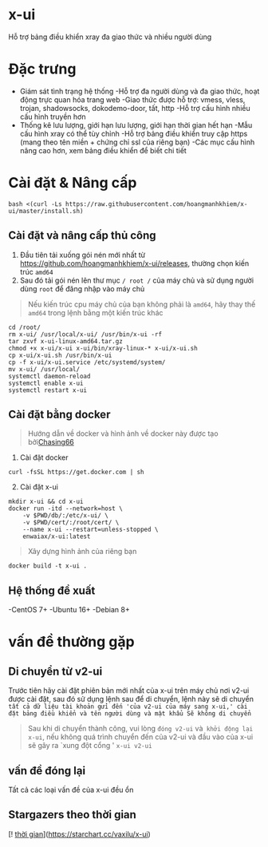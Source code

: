# x-ui
Hỗ trợ bảng điều khiển xray đa giao thức và nhiều người dùng

# Đặc trưng
- Giám sát tình trạng hệ thống
-Hỗ trợ đa người dùng và đa giao thức, hoạt động trực quan hóa trang web
-Giao thức được hỗ trợ: vmess, vless, trojan, shadowsocks, dokodemo-door, tất, http
-Hỗ trợ cấu hình nhiều cấu hình truyền hơn
- Thống kê lưu lượng, giới hạn lưu lượng, giới hạn thời gian hết hạn
-Mẫu cấu hình xray có thể tùy chỉnh
-Hỗ trợ bảng điều khiển truy cập https (mang theo tên miền + chứng chỉ ssl của riêng bạn)
-Các mục cấu hình nâng cao hơn, xem bảng điều khiển để biết chi tiết

# Cài đặt & Nâng cấp
```
bash <(curl -Ls https://raw.githubusercontent.com/hoangmanhkhiem/x-ui/master/install.sh)
```

## Cài đặt và nâng cấp thủ công
1. Đầu tiên tải xuống gói nén mới nhất từ ​​https://github.com/hoangmanhkhiem/x-ui/releases, thường chọn kiến ​​trúc `amd64`
2. Sau đó tải gói nén lên thư mục `/ root /` của máy chủ và sử dụng người dùng `root` để đăng nhập vào máy chủ

> Nếu kiến ​​trúc cpu máy chủ của bạn không phải là `amd64`, hãy thay thế` amd64` trong lệnh bằng một kiến ​​trúc khác

```
cd /root/
rm x-ui/ /usr/local/x-ui/ /usr/bin/x-ui -rf
tar zxvf x-ui-linux-amd64.tar.gz
chmod +x x-ui/x-ui x-ui/bin/xray-linux-* x-ui/x-ui.sh
cp x-ui/x-ui.sh /usr/bin/x-ui
cp -f x-ui/x-ui.service /etc/systemd/system/
mv x-ui/ /usr/local/
systemctl daemon-reload
systemctl enable x-ui
systemctl restart x-ui
```

## Cài đặt bằng docker

> Hướng dẫn về docker và hình ảnh về docker này được tạo bởi[Chasing66](https://github.com/Chasing66)

1. Cài đặt docker
```shell
curl -fsSL https://get.docker.com | sh
```
2. Cài đặt x-ui
```shell
mkdir x-ui && cd x-ui
docker run -itd --network=host \
    -v $PWD/db/:/etc/x-ui/ \
    -v $PWD/cert/:/root/cert/ \
    --name x-ui --restart=unless-stopped \
    enwaiax/x-ui:latest
```
> Xây dựng hình ảnh của riêng bạn
```shell
docker build -t x-ui .
```
## Hệ thống đề xuất
-CentOS 7+
-Ubuntu 16+
-Debian 8+

# vấn đề thường gặp

## Di chuyển từ v2-ui
Trước tiên hãy cài đặt phiên bản mới nhất của x-ui trên máy chủ nơi v2-ui được cài đặt, sau đó sử dụng lệnh sau để di chuyển, lệnh này sẽ di chuyển `tất cả dữ liệu tài khoản gửi đến 'của v2-ui của máy sang x-ui,' cài đặt bảng điều khiển và tên người dùng và mật khẩu Sẽ không di chuyển`
> Sau khi di chuyển thành công, vui lòng `đóng v2-ui` và` khởi động lại x-ui`, nếu không quá trình chuyển đến của v2-ui và đầu vào của x-ui sẽ gây ra `xung đột cổng '
``
x-ui v2-ui
``

## vấn đề đóng lại
Tất cả các loại vấn đề của x-ui đều ổn
## Stargazers theo thời gian

[! [thời gian](https://starchart.cc/vaxilu/x-ui.svg)](https://starchart.cc/vaxilu/x-ui)
